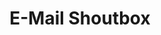 ---
layout: article
title: E-Mail Shoutbox
description: 
  - Dieses Template ermöglicht es E-Mails an eine vorgegebene Adresse zu versenden. Der Inhalt kann über einen Touchscreen eingegeben werden.
lang: de
weight: 500
isDraft: false
ref: Email_Shoutbox
category:
image: Email_Shoutbox_EN.png
download: Email_Shoutbox_EN.pbmx
overview_description:
overview_benefits:
overview_data_sources:
---